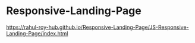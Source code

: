 # Responsive-Landing-Page
https://rahul-roy-hub.github.io/Responsive-Landing-Page/JS-Responsive-Landing-Page/index.html
